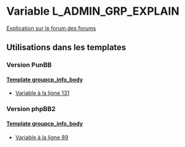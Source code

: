 # Variable L_ADMIN_GRP_EXPLAIN
[Explication sur le forum des forums](http://forum.forumactif.com/t294113-listing-des-variables#L_ADMIN_GRP_EXPLAIN)
## Utilisations dans les templates
### Version PunBB
#### [Template groupcp_info_body](punbb/groupcp_info_body.md)
* [Variable à la ligne 131](../punbb/groupcp_info_body.tpl#L131)
### Version phpBB2
#### [Template groupcp_info_body](subsilver/groupcp_info_body.md)
* [Variable à la ligne 89](../subsilver/groupcp_info_body.tpl#L89)